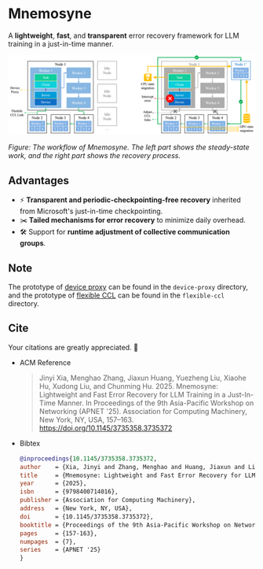 # Mnemosyne

A **lightweight**, **fast**, and **transparent** error recovery framework for LLM training in a just-in-time manner.

![Overview.](.assets/overview.png)

*Figure: The workflow of Mnemosyne. The left part shows the steady-state work, and the right part shows the recovery process.*

## Advantages

- ⚡️ **Transparent and periodic-checkpointing-free recovery** inherited from Microsoft's just-in-time checkpointing.
- ✂️ **Tailed mechanisms for error recovery** to minimize daily overhead.
- 🛠️ Support for **runtime adjustment of collective communication groups**.

## Note

The prototype of [device proxy](https://networked-system-and-security-group.github.io/Mnemosyne/device-proxy/) can be found in the `device-proxy` directory, and the prototype of [flexible CCL](https://networked-system-and-security-group.github.io/Mnemosyne/flexible-ccl/) can be found in the `flexible-ccl` directory.

## Cite

Your citations are greatly appreciated. 🥰

- ACM Reference
    > Jinyi Xia, Menghao Zhang, Jiaxun Huang, Yuezheng Liu, Xiaohe Hu, Xudong Liu, and Chunming Hu. 2025. Mnemosyne: Lightweight and Fast Error Recovery for LLM Training in a Just-In-Time Manner. In Proceedings of the 9th Asia-Pacific Workshop on Networking (APNET '25). Association for Computing Machinery, New York, NY, USA, 157–163. https://doi.org/10.1145/3735358.3735372
- Bibtex
    ```bibtex
    @inproceedings{10.1145/3735358.3735372,
    author    = {Xia, Jinyi and Zhang, Menghao and Huang, Jiaxun and Liu, Yuezheng and Hu, Xiaohe and Liu, Xudong and Hu, Chunming},
    title     = {Mnemosyne: Lightweight and Fast Error Recovery for LLM Training in a Just-In-Time Manner},
    year      = {2025},
    isbn      = {9798400714016},
    publisher = {Association for Computing Machinery},
    address   = {New York, NY, USA},
    doi       = {10.1145/3735358.3735372},
    booktitle = {Proceedings of the 9th Asia-Pacific Workshop on Networking},
    pages     = {157-163},
    numpages  = {7},
    series    = {APNET '25}
    }
    ```
